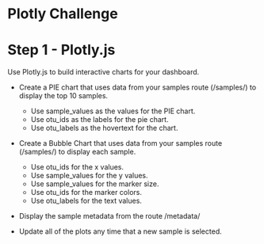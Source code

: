 # Plotly Challenge

#  Step 1 - Plotly.js
Use Plotly.js to build interactive charts for your dashboard.
  * Create a PIE chart that uses data from your samples route (/samples/<sample>) to display the top 10 samples.
     * Use sample_values as the values for the PIE chart.
     * Use otu_ids as the labels for the pie chart.
     * Use otu_labels as the hovertext for the chart.
  
  * Create a Bubble Chart that uses data from your samples route (/samples/<sample>) to display each sample.
    * Use otu_ids for the x values.
    * Use sample_values for the y values.
    * Use sample_values for the marker size.
    * Use otu_ids for the marker colors.
    * Use otu_labels for the text values.
 
 * Display the sample metadata from the route /metadata/<sample>
 * Update all of the plots any time that a new sample is selected.
